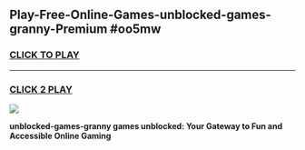 
## Play-Free-Online-Games-unblocked-games-granny-Premium #oo5mw
<h3>
<a href="https://premium.freeplayer.one?title=unblocked-games-granny&ref=8M">CLICK TO PLAY</a></h3>
<hr>

<h3>
<a href="https://premium.freeplayer.one?title=unblocked-games-granny&ref=8M">CLICK 2 PLAY</a>
  
</h3>

<a href="https://premium.freeplayer.one?title=unblocked-games-granny&ref=8M"><img src="https://clearcache.store/games.png"></a>


**unblocked-games-granny games unblocked: Your Gateway to Fun and Accessible Online Gaming**
